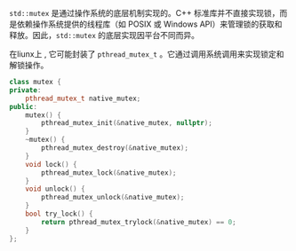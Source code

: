 `std::mutex` 是通过操作系统的底层机制实现的。C++ 标准库并不直接实现锁，而是依赖操作系统提供的线程库（如 POSIX 或 Windows API）来管理锁的获取和释放。因此，`std::mutex` 的底层实现因平台不同而异。

在liunx上 , 它可能封装了 `pthread_mutex_t` 。它通过调用系统调用来实现锁定和解锁操作。

```cpp
class mutex {
private:
    pthread_mutex_t native_mutex;
public:
    mutex() {
        pthread_mutex_init(&native_mutex, nullptr);
    }
    ~mutex() {
        pthread_mutex_destroy(&native_mutex);
    }
    void lock() {
        pthread_mutex_lock(&native_mutex);
    }
    void unlock() {
        pthread_mutex_unlock(&native_mutex);
    }
    bool try_lock() {
        return pthread_mutex_trylock(&native_mutex) == 0;
    }
};
```

